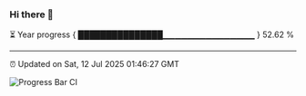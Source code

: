 ### Hi there 👋

⏳ Year progress { ███████████████▁▁▁▁▁▁▁▁▁▁▁▁▁▁▁ } 52.62 %

---

⏰ Updated on Sat, 12 Jul 2025 01:46:27 GMT

![Progress Bar CI](https://github.com/liununu/liununu/workflows/Progress%20Bar%20CI/badge.svg)
